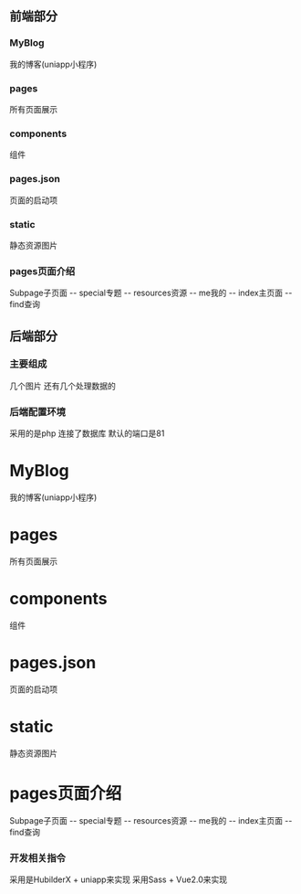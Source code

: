 
## 前端部分
### MyBlog
我的博客(uniapp小程序)

### pages
所有页面展示

### components
组件

### pages.json
页面的启动项

### static
静态资源图片

### pages页面介绍
Subpage子页面 -- special专题 -- resources资源 -- me我的 -- index主页面 -- find查询

## 后端部分
### 主要组成
几个图片 还有几个处理数据的

### 后端配置环境
采用的是php
连接了数据库
默认的端口是81

# MyBlog
我的博客(uniapp小程序)

# pages
所有页面展示

# components
组件

# pages.json
页面的启动项

# static
静态资源图片

# pages页面介绍
Subpage子页面 -- special专题 -- resources资源 -- me我的 -- index主页面 -- find查询

### 开发相关指令
采用是HubilderX + uniapp来实现
采用Sass + Vue2.0来实现


